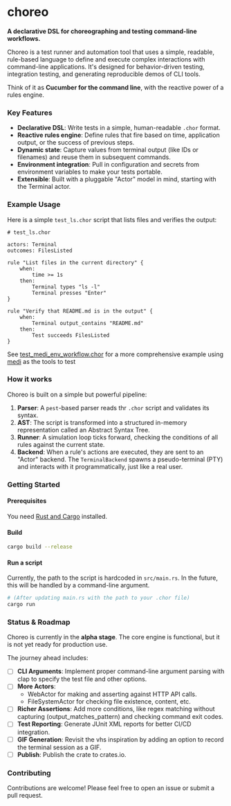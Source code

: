 # **choreo**

**A declarative DSL for choreographing and testing command-line workflows.**

Choreo is a test runner and automation tool that uses a simple, readable, rule-based language to define and execute
complex interactions with command-line applications. It's designed for behavior-driven testing, integration testing, and
generating reproducible demos of CLI tools.

Think of it as **Cucumber for the command line**, with the reactive power of a rules engine.

### **Key Features**

* **Declarative DSL**: Write tests in a simple, human-readable `.chor` format.
* **Reactive rules engine**: Define rules that fire based on time, application output, or the success of previous steps.
* **Dynamic state**: Capture values from terminal output (like IDs or filenames) and reuse them in subsequent commands.
* **Environment integration**: Pull in configuration and secrets from environment variables to make your tests portable.
* **Extensible**: Built with a pluggable "Actor" model in mind, starting with the Terminal actor.

### **Example Usage**

Here is a simple `test_ls.chor` script that lists files and verifies the output:

```
# test_ls.chor

actors: Terminal  
outcomes: FilesListed

rule "List files in the current directory" {  
    when:  
        time >= 1s  
    then:  
        Terminal types "ls -l"  
        Terminal presses "Enter"  
}

rule "Verify that README.md is in the output" {  
    when:  
        Terminal output_contains "README.md"  
    then:  
        Test succeeds FilesListed  
}
```

See [test_medi_env_workflow.chor](example/test_medi_env_workflow.chor) for a more comprehensive example
using [medi](https://github.com/cladam/medi) as the tools to test

### How it works

Choreo is built on a simple but powerful pipeline:

1. **Parser**: A `pest`-based parser reads thr `.chor` script and validates its syntax.
2. **AST**: The script is transformed into a structured in-memory representation called an Abstract Syntax Tree.
3. **Runner**: A simulation loop ticks forward, checking the conditions of all rules against the current state.
4. **Backend**: When a rule's actions are executed, they are sent to an "Actor" backend. The `TerminalBackend` spawns a
   pseudo-terminal (PTY) and interacts with it programmatically, just like a real user.

### Getting Started

#### Prerequisites

You need [Rust and Cargo](https://www.rust-lang.org/tools/install) installed.

#### Build

```bash
cargo build --release
```

#### Run a script

Currently, the path to the script is hardcoded in `src/main.rs`. In the future, this will be handled by a command-line
argument.

```bash
# (After updating main.rs with the path to your .chor file)  
cargo run
```

### Status & Roadmap

Choreo is currently in the **alpha stage**. The core engine is functional, but it is not yet ready for production use.

The journey ahead includes:

* [ ] **CLI Arguments**: Implement proper command-line argument parsing with clap to specify the test file and other
  options.
* [ ] **More Actors**:
    * WebActor for making and asserting against HTTP API calls.
    * FileSystemActor for checking file existence, content, etc.
* [ ] **Richer Assertions**: Add more conditions, like regex matching without capturing (output_matches_pattern) and
  checking command exit codes.
* [ ] **Test Reporting**: Generate JUnit XML reports for better CI/CD integration.
* [ ] **GIF Generation**: Revisit the vhs inspiration by adding an option to record the terminal session as a GIF.
* [ ] **Publish**: Publish the crate to crates.io.

### **Contributing**

Contributions are welcome! Please feel free to open an issue or submit a pull request.

